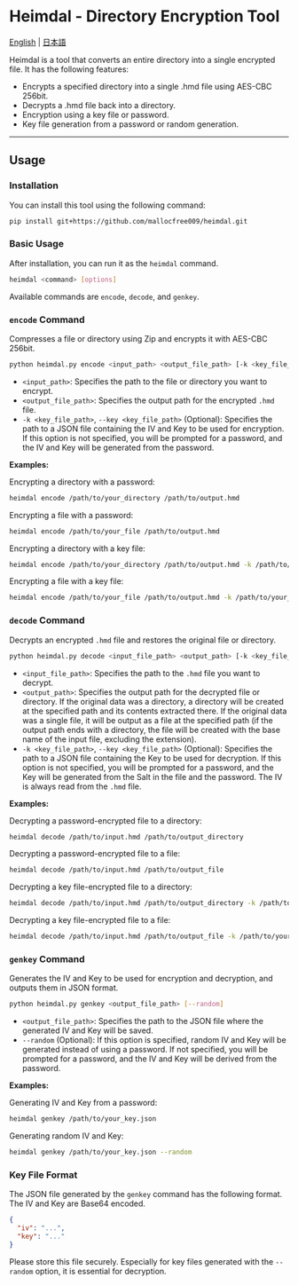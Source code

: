 # Heimdal - Directory Encryption Tool

[English](README.md) | [日本語](README_ja.md)

Heimdal is a tool that converts an entire directory into a single encrypted file.
It has the following features:

- Encrypts a specified directory into a single .hmd file using AES-CBC 256bit.
- Decrypts a .hmd file back into a directory.
- Encryption using a key file or password.
- Key file generation from a password or random generation.

---

## Usage

### Installation

You can install this tool using the following command:

```bash
pip install git+https://github.com/mallocfree009/heimdal.git
```

### Basic Usage

After installation, you can run it as the `heimdal` command.

```bash
heimdal <command> [options]
```

Available commands are `encode`, `decode`, and `genkey`.

### `encode` Command

Compresses a file or directory using Zip and encrypts it with AES-CBC 256bit.

```bash
python heimdal.py encode <input_path> <output_file_path> [-k <key_file_path>]
```

- `<input_path>`: Specifies the path to the file or directory you want to encrypt.
- `<output_file_path>`: Specifies the output path for the encrypted `.hmd` file.
- `-k <key_file_path>`, `--key <key_file_path>` (Optional): Specifies the path to a JSON file containing the IV and Key to be used for encryption. If this option is not specified, you will be prompted for a password, and the IV and Key will be generated from the password.

**Examples:**

Encrypting a directory with a password:
```bash
heimdal encode /path/to/your_directory /path/to/output.hmd
```

Encrypting a file with a password:
```bash
heimdal encode /path/to/your_file /path/to/output.hmd
```

Encrypting a directory with a key file:
```bash
heimdal encode /path/to/your_directory /path/to/output.hmd -k /path/to/your_key.json
```

Encrypting a file with a key file:
```bash
heimdal encode /path/to/your_file /path/to/output.hmd -k /path/to/your_key.json
```

### `decode` Command

Decrypts an encrypted `.hmd` file and restores the original file or directory.

```bash
python heimdal.py decode <input_file_path> <output_path> [-k <key_file_path>]
```

- `<input_file_path>`: Specifies the path to the `.hmd` file you want to decrypt.
- `<output_path>`: Specifies the output path for the decrypted file or directory. If the original data was a directory, a directory will be created at the specified path and its contents extracted there. If the original data was a single file, it will be output as a file at the specified path (if the output path ends with a directory, the file will be created with the base name of the input file, excluding the extension).
- `-k <key_file_path>`, `--key <key_file_path>` (Optional): Specifies the path to a JSON file containing the Key to be used for decryption. If this option is not specified, you will be prompted for a password, and the Key will be generated from the Salt in the file and the password. The IV is always read from the `.hmd` file.

**Examples:**

Decrypting a password-encrypted file to a directory:
```bash
heimdal decode /path/to/input.hmd /path/to/output_directory
```

Decrypting a password-encrypted file to a file:
```bash
heimdal decode /path/to/input.hmd /path/to/output_file
```

Decrypting a key file-encrypted file to a directory:
```bash
heimdal decode /path/to/input.hmd /path/to/output_directory -k /path/to/your_key.json
```

Decrypting a key file-encrypted file to a file:
```bash
heimdal decode /path/to/input.hmd /path/to/output_file -k /path/to/your_key.json
```

### `genkey` Command

Generates the IV and Key to be used for encryption and decryption, and outputs them in JSON format.

```bash
python heimdal.py genkey <output_file_path> [--random]
```

- `<output_file_path>`: Specifies the path to the JSON file where the generated IV and Key will be saved.
- `--random` (Optional): If this option is specified, random IV and Key will be generated instead of using a password. If not specified, you will be prompted for a password, and the IV and Key will be derived from the password.

**Examples:**

Generating IV and Key from a password:
```bash
heimdal genkey /path/to/your_key.json
```

Generating random IV and Key:
```bash
heimdal genkey /path/to/your_key.json --random
```

### Key File Format

The JSON file generated by the `genkey` command has the following format. The IV and Key are Base64 encoded.

```json
{
  "iv": "...",
  "key": "..."
}
```

Please store this file securely. Especially for key files generated with the `--random` option, it is essential for decryption.
```
